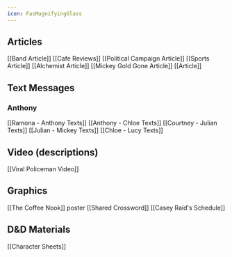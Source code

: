 ```yaml
---
icon: FasMagnifyingGlass
---
```


## Articles
[[Band Article]]
[[Cafe Reviews]]
[[Political Campaign Article]]
[[Sports Article]]
[[Alchemist Article]]
[[Mickey Gold Gone Article]]
[[Article]]

## Text Messages
### Anthony
[[Ramona - Anthony Texts]]
[[Anthony - Chloe Texts]]
[[Courtney - Julian Texts]]
[[Julian - Mickey Texts]]
[[Chloe - Lucy Texts]]

## Video (descriptions)
[[Viral Policeman Video]]

## Graphics
[[The Coffee Nook]] poster
[[Shared Crossword]]
[[Casey Raid's Schedule]]


## D&D Materials
[[Character Sheets]]
